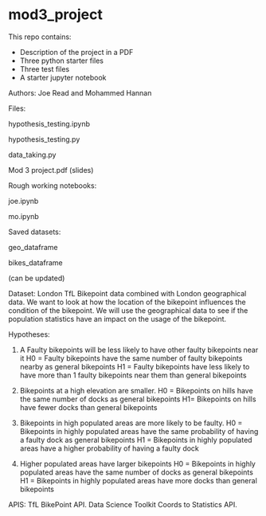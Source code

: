 # mod3_project

This repo contains:
* Description of the project in a PDF
* Three python starter files
* Three test files
* A starter jupyter notebook

Authors:
Joe Read and Mohammed Hannan

Files:

hypothesis_testing.ipynb

hypothesis_testing.py

data_taking.py

Mod 3 project.pdf (slides)

Rough working notebooks:

joe.ipynb

mo.ipynb

Saved datasets:

geo_dataframe

bikes_dataframe

(can be updated)



Dataset:
London TfL Bikepoint data combined with London geographical data.
We want to look at how the location of the bikepoint influences the condition
of the bikepoint. We will use the geographical data to see if the population
statistics have an impact on the usage of the bikepoint.

Hypotheses:


1) A Faulty bikepoints will be less likely to have other faulty bikepoints near it 
H0 = Faulty bikepoints have the same number of faulty bikepoints nearby as general bikepoints
H1 = Faulty bikepoints have less likely to have more than 1 faulty bikepoints near them than general bikepoints

2) Bikepoints at a high elevation are smaller.
H0 = Bikepoints on hills have the same number of docks as general bikepoints
H1= Bikepoints on hills have fewer docks than general bikepoints

3) Bikepoints in high populated areas are more likely to be faulty.
H0 = Bikepoints in highly populated areas have the same probability of having a faulty dock as general bikepoints
H1 = Bikepoints in highly populated areas have a higher probability of having a faulty dock

4) Higher populated areas have larger bikepoints
H0 = Bikepoints in highly populated areas have the same number of docks as general bikepoints
H1 = Bikepoints in highly populated areas have more docks than general bikepoints

APIS:
TfL BikePoint API.
Data Science Toolkit Coords to Statistics API.
